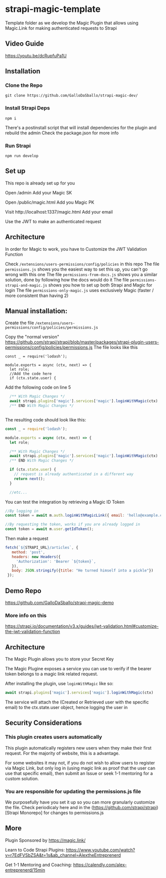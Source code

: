 # strapi-magic-template

Template folder as we develop the Magic Plugin that allows using Magic.Link for making authenticated requests to Strapi

## Video Guide
https://youtu.be/dcRupfuPa1U

## Installation

### Clone the Repo
```
git clone https://github.com/GalloDaSballo/strapi-magic-dev/
```

### Install Strapi Deps
``` 
npm i
```

There's a postinstall script that will install dependencies for the plugin and rebuild the admin
Check the package.json for more info

### Run Strapi
```
npm run develop
```


## Set up
This repo is already set up for you

Open /admin
Add your Magic SK

Open /public/magic.html
Add you Magic PK

Visit http://localhost:1337/magic.html
Add your email

Use the JWT to make an authenticated request

## Architecture
In order for Magic to work, you have to Customize the JWT Validation Function

Check `/extensions/users-permissions/config/policies` in this repo
The file `permissions.js` shows you the easiest way to set this up, you can't go wrong with this one
The file `permissions-from-docs.js` shows you a similar solution, done by following how the docs would do it
The file `permissions-strapi-and-magic.js` shows you how to set up both Strapi and Magic for login
The file `permissions-only-magic.js` uses exclusively Magic (faster / more consistent than having 2)

## Manual installation:
Create the file 
`/extensions/users-permissions/config/policies/permissions.js`

Copy the "normal version"
https://github.com/strapi/strapi/blob/master/packages/strapi-plugin-users-permissions/config/policies/permissions.js
The file looks like this
```
const _ = require('lodash');

module.exports = async (ctx, next) => {
  let role;
  //Add the code here
  if (ctx.state.user) {
```

Add the following code on line 5
```javascript
  /** With Magic Changes */
  await strapi.plugins['magic'].services['magic'].loginWithMagic(ctx)
  /** END With Magic Changes */
  
```

The resulting code should look like this:
```javascript
const _ = require('lodash');

module.exports = async (ctx, next) => {
  let role;

  /** With Magic Changes */
  await strapi.plugins['magic'].services['magic'].loginWithMagic(ctx)
  /** END With Magic Changes */

  if (ctx.state.user) {
    // request is already authenticated in a different way
    return next();
  }

  //etc...
```

You can test the integration by retrieving a Magic ID Token
```javascript
//By logging in
const token = await m.auth.loginWithMagicLink({ email: 'hello@example.com' });

//By requesting the token, works if you are already logged in
const token = await m.user.getIdToken();
```

Then make a request
```javascript
fetch(`${STRAPI_URL}/articles`, { 
   method: 'post', 
   headers: new Headers({
     'Authorization': 'Bearer `${token}`, 
   }), 
   body: JSON.stringify({title: "He turned himself into a pickle"})
 });
```

## Demo Repo
https://github.com/GalloDaSballo/strapi-magic-demo

### More info on this
https://strapi.io/documentation/v3.x/guides/jwt-validation.html#customize-the-jwt-validation-function

## Architecture
The Magic Plugin allows you to store your Secret Key

The Magic Plugine exposes a service you can use to verify if the bearer token belongs to a magic link related request.

After installing the plugin, use `loginWithMagic` like so:
```javascript
await strapi.plugins['magic'].services['magic'].loginWithMagic(ctx)
```

The service will attach the (Created or Retrieved user with the specific email) to the ctx.state.user object, hence logging the user in

## Security Considerations

### This plugin creates users automatically
This plugin automatically registers new users when they make their first request.
For the majority of website, this is a advantage.

For some websites it may not, if you do not wish to allow users to register via Magic Link, but only log in (using magic link as proof that the user can use that specific email), then submit an Issue or seek 1-1 mentoring for a custom solution.

### You are responsible for updating the permissions.js file
We purposefully have you set it up so you can more granularly customize the file.
Check periodicaly here and in the (https://github.com/strapi/strapi)[Strapi Monorepo] for changes to permissions.js

## More
Plugin Sponsored by
https://magic.link/

Learn to Code Strapi Plugins:
https://www.youtube.com/watch?v=r7EdFVSbZSA&t=1s&ab_channel=AlextheEntreprenerd

Get 1-1 Mentoring and Coaching:
https://calendly.com/alex-entreprenerd/15min
